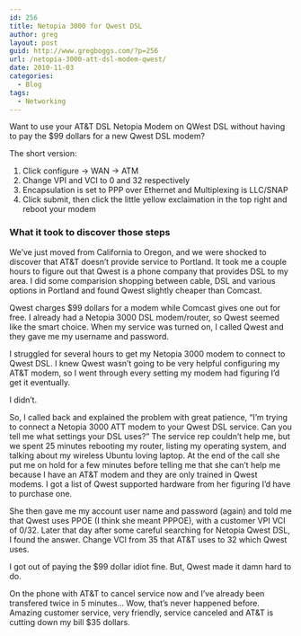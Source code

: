 ```yaml
---
id: 256
title: Netopia 3000 for Qwest DSL
author: greg
layout: post
guid: http://www.gregboggs.com/?p=256
url: /netopia-3000-att-dsl-modem-qwest/
date: 2010-11-03
categories:
  - Blog
tags:
  - Networking
---
```

Want to use your AT&T DSL Netopia Modem on QWest DSL without having to pay the $99 dollars for a new Qwest DSL modem?

The short version:

  1. Click configure -> WAN -> ATM
  2. Change VPI and VCI to 0 and 32 respectively
  3. Encapsulation is set to PPP over Ethernet and Multiplexing is LLC/SNAP
  4. Click submit, then click the little yellow exclaimation in the top right and reboot your modem

### What it took to discover those steps

We&#8217;ve just moved from California to Oregon, and we were shocked to discover that AT&T doesn&#8217;t provide service to Portland. It took me a couple hours to figure out that Qwest is a phone company that provides DSL to my area. I did some comparision shopping between cable, DSL and various options in Portland and found Qwest slightly cheaper than Comcast.

Qwest charges $99 dollars for a modem while Comcast gives one out for free. I already had a Netopia 3000 DSL modem/router, so Qwest seemed like the smart choice. When my service was turned on, I called Qwest and they gave me my username and password.

I struggled for several hours to get my Netopia 3000 modem to connect to Qwest DSL. I knew Qwest wasn&#8217;t going to be very helpful configuring my AT&T modem, so I went through every setting my modem had figuring I&#8217;d get it eventually.

I didn&#8217;t.

So, I called back and explained the problem with great patience, &#8220;I&#8217;m trying to connect a Netopia 3000 ATT modem to your Qwest DSL service. Can you tell me what settings your DSL uses?&#8221; The service rep couldn&#8217;t help me, but we spent 25 minutes rebooting my router, listing my operating system, and talking about my wireless Ubuntu loving laptop. At the end of the call she put me on hold for a few minutes before telling me that she can&#8217;t help me because I have an AT&T modem and they are only trained in Qwest modems. I got a list of Qwest supported hardware from her figuring I&#8217;d have to purchase one.

She then gave me my account user name and password (again) and told me that Qwest uses PPOE (I think she meant PPPOE), with a customer VPI VCI of 0/32. Later that day after some careful searching for Netopia Qwest DSL, I found the answer. Change VCI from 35 that AT&T uses to 32 which Qwest uses.

I got out of paying the $99 dollar idiot fine. But, Qwest made it damn hard to do.

On the phone with AT&T to cancel service now and I&#8217;ve already been transfered twice in 5 minutes&#8230; Wow, that&#8217;s never happened before. Amazing customer service, very friendly, service canceled and AT&T is cutting down my bill $35 dollars.
